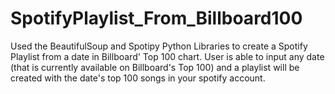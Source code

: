 # SpotifyPlaylist_From_Billboard100

Used the BeautifulSoup and Spotipy Python Libraries to create a Spotify Playlist from a date in Billboard' Top 100 chart. User is able to input any date (that is currently available on Billboard's Top 100) and a playlist will be created with the date's top 100 songs in your spotify account. 

